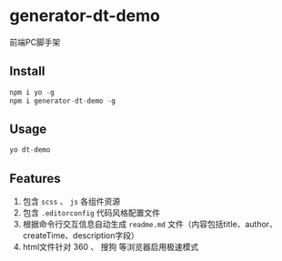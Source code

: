 # generator-dt-demo
前端PC脚手架

## Install
``` javascript
npm i yo -g
npm i generator-dt-demo -g
```

## Usage
``` javascript
yo dt-demo
```

## Features
1. 包含 `scss` 、 `js` 各组件资源
2. 包含 `.editorconfig` 代码风格配置文件
3. 根据命令行交互信息自动生成 `readme.md` 文件（内容包括title、author、createTime、description字段）
4. html文件针对 360 、 搜狗 等浏览器启用极速模式
